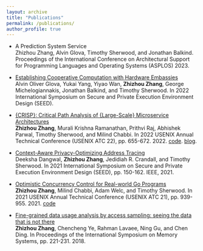 ```yaml
---
layout: archive
title: "Publications"
permalink: /publications/
author_profile: true
---
```

* A Prediction System Service\
Zhizhou Zhang, Alvin Glova, Timothy Sherwood, and Jonathan Balkind. Proceedings of the International Conference on Architectural Support for Programming Languages and Operating Systems (ASPLOS) 2023.

* [Establishing Cooperative Computation with Hardware Embassies](https://jbalkind.github.io/docs/glova-2022seed-embassy.pdf)\
Alvin Oliver Glova, Yukai Yang, Yiyao Wan, **Zhizhou Zhang**, George Michelogiannakis, Jonathan Balkind, and Timothy Sherwood. In 2022 International Symposium on Secure and Private Execution Environment Design (SEED).

* [{CRISP}: Critical Path Analysis of {Large-Scale} Microservice Architectures](https://www.usenix.org/conference/atc22/presentation/zhang-zhizhou)\
**Zhizhou Zhang**, Murali Krishna Ramanathan, Prithvi Raj, Abhishek Parwal, Timothy Sherwood, and Milind Chabbi. In 2022 USENIX Annual Technical Conference (USENIX ATC 22), pp. 655-672. 2022. [code](https://github.com/uber-research/CRISP). [blog](https://eng.uber.com/crisp-critical-path-analysis-for-microservice-architectures/).

* [Context-Aware Privacy-Optimizing Address Tracing](https://ieeexplore.ieee.org/abstract/document/9604789/)\
Deeksha Dangwal, **Zhizhou Zhang**, Jedidiah R. Crandall, and Timothy Sherwood. In 2021 International Symposium on Secure and Private Execution Environment Design (SEED), pp. 150-162. IEEE, 2021.

* [Optimistic Concurrency Control for Real-world Go Programs](https://www.usenix.org/conference/atc21/presentation/zhang-zhizhou)\
**Zhizhou Zhang**, Milind Chabbi, Adam Welc, and Timothy Sherwood. In 2021 USENIX Annual Technical Conference (USENIX ATC 21), pp. 939-955. 2021. [code](https://github.com/uber-research/GOCC)

* [Fine-grained data usage analysis by access sampling: seeing the data that is not there](https://dl.acm.org/doi/abs/10.1145/3240302.3240425)\
**Zhizhou Zhang**, Chencheng Ye, Rahman Lavaee, Ning Gu, and Chen Ding. In Proceedings of the International Symposium on Memory Systems, pp. 221-231. 2018.
